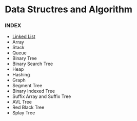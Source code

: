 <h1><b>Data Structres and Algorithm</b></h1>
<h3>INDEX</h3>
<ul>
<li> <a href="https://github.com/code-blooded/competitive-coding/tree/master/linked-list"> Linked List </a> </li>
<li> Array </li>
<li> Stack </li>
<li> Queue </li>
<li> Binary Tree </li>
<li> Binary Search Tree </li>
<li> Heap </li>
<li> Hashing </li>
<li> Graph </li>
<li> Segment Tree </li>
<li> Binary Indexed Tree </li>
<li> Suffix Array and Suffix Tree </li>
<li> AVL Tree </li>
<li> Red Black Tree </li>
<li> Splay Tree </li>
</ul>
